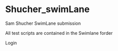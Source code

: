 # Shucher_swimLane
Sam Shucher SwimLane submission

All test scripts are contained in the Swimlane forder

Login
